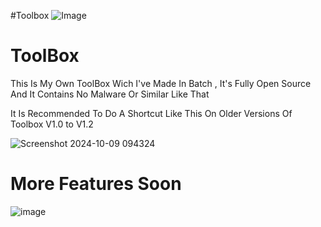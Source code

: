 #Toolbox
![Image](https://github.com/user-attachments/assets/b7dbd5bb-8edf-44c7-9bd1-131ae3142348)


# ToolBox
This Is My Own ToolBox Wich I've Made In Batch , It's Fully Open Source And It Contains No Malware Or Similar Like That

It Is Recommended To Do A Shortcut Like This On Older Versions Of Toolbox V1.0 to V1.2

![Screenshot 2024-10-09 094324](https://github.com/user-attachments/assets/f774e1ec-eaba-4594-a449-40112a6de915)

# More Features Soon
![image](https://github.com/user-attachments/assets/bded4d0f-63a3-44ae-ad96-ea237411b33d)
